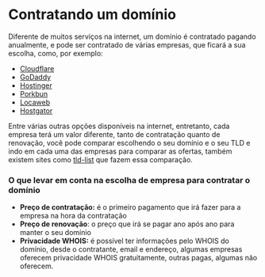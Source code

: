# Contratando um domínio

Diferente de muitos serviços na internet, um domínio é contratado pagando anualmente, e pode ser contratado de várias empresas, que ficará a sua escolha, como, por exemplo:

* [Cloudflare](https://www.cloudflare.com/)
* [GoDaddy](https://www.godaddy.com)
* [Hostinger](https://www.hostinger.com/)
* [Porkbun](https://porkbun.com/)
* [Locaweb](https://www.locaweb.com.br/)
* [Hostgator](https://www.hostgator.com.br/)

Entre várias outras opções disponíveis na internet, entretanto, cada empresa terá um valor diferente, tanto de contratação quanto de renovação, você pode comparar escolhendo o seu domínio e o seu TLD e indo em cada uma das empresas para comparar as ofertas, também existem sites como [tld-list](https://tld-list.com/) que fazem essa comparação.

### O que levar em conta na escolha de empresa para contratar o domínio

* **Preço de contratação:** é o primeiro pagamento que irá fazer para a empresa na hora da contratação
* **Preço de renovação**: o preço que irá se pagar ano após ano para manter o seu domínio
* **Privacidade WHOIS:** é possível ter informações pelo WHOIS do domínio, desde o contratante, email e endereço, algumas empresas oferecem privacidade WHOIS gratuitamente, outras pagas, algumas não oferecem.
